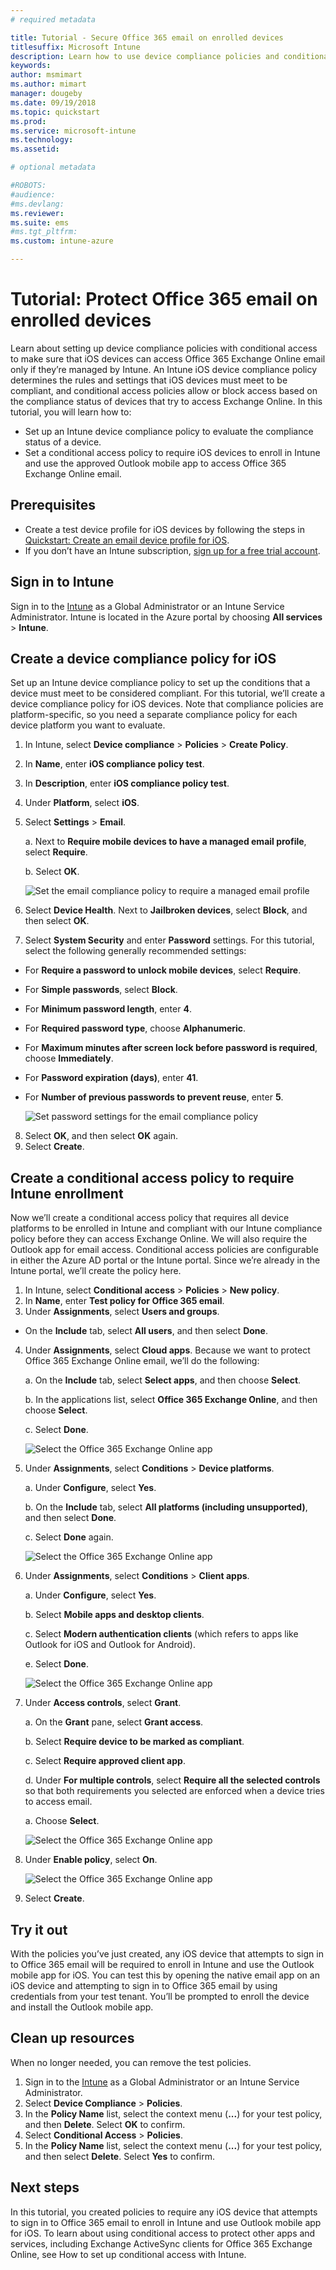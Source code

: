 ```yaml
---
# required metadata

title: Tutorial - Secure Office 365 email on enrolled devices
titlesuffix: Microsoft Intune
description: Learn how to use device compliance policies and conditional access to protect email by requiring iOS devices to be managed by Intune.
keywords:
author: msmimart
ms.author: mimart
manager: dougeby
ms.date: 09/19/2018
ms.topic: quickstart
ms.prod:
ms.service: microsoft-intune
ms.technology:
ms.assetid: 

# optional metadata

#ROBOTS:
#audience:
#ms.devlang:
ms.reviewer:
ms.suite: ems
#ms.tgt_pltfrm:
ms.custom: intune-azure

---
```


# Tutorial: Protect Office 365 email on enrolled devices

Learn about setting up device compliance policies with conditional access to make sure that iOS devices can access Office 365 Exchange Online email only if they’re managed by Intune. An Intune iOS device compliance policy determines the rules and settings that iOS devices must meet to be compliant, and conditional access policies allow or block access based on the compliance status of devices that try to access Exchange Online.
In this tutorial, you will learn how to: 
  - Set up an Intune device compliance policy to evaluate the compliance status of a device.
  - Set a conditional access policy to require iOS devices to enroll in Intune and use the approved Outlook mobile app to access Office 365 Exchange Online email.

## Prerequisites
  - Create a test device profile for iOS devices by following the steps in [Quickstart: Create an email device profile for iOS](intune/quickstart-email-profile.md).
  - If you don’t have an Intune subscription, [sign up for a free trial account](free-trial-sign-up.md).

## Sign in to Intune

Sign in to the [Intune](https://aka.ms/intuneportal) as a Global Administrator or an Intune Service Administrator. Intune is located in the Azure portal by choosing **All services** > **Intune**.

## Create a device compliance policy for iOS
Set up an Intune device compliance policy to set up the conditions that a device must meet to be considered compliant. For this tutorial, we’ll create a device compliance policy for iOS devices. Note that compliance policies are platform-specific, so you need a separate compliance policy for each device platform you want to evaluate.

1.	In Intune, select **Device compliance** > **Policies** > **Create Policy**.
2.	In **Name**, enter **iOS compliance policy test**. 
3.	In **Description**, enter **iOS compliance policy test**.
4.	Under **Platform**, select **iOS**. 
5.	Select **Settings** > **Email**. 

    a. Next to **Require mobile devices to have a managed email profile**, select **Require**.

    b. Select **OK**.

     ![Set the email compliance policy to require a managed email profile](media/tutorial-protect-email-on-enrolled-devices/ios-compliance-policy-email.png)
    
6.	Select **Device Health**. Next to **Jailbroken devices**, select **Block**, and then select **OK**.
7.	Select **System Security** and enter **Password** settings. For this tutorial, select the following generally recommended settings:

   - For **Require a password to unlock mobile devices**, select **Require**.
   - For **Simple passwords**, select **Block**.
   - For **Minimum password length**, enter **4**.
   - For **Required password type**, choose **Alphanumeric**.
   - For **Maximum minutes after screen lock before password is required**, choose **Immediately**.
   - For **Password expiration (days)**, enter **41**.
   - For **Number of previous passwords to prevent reuse**, enter **5**.
 
     ![Set password settings for the email compliance policy](media/tutorial-protect-email-on-enrolled-devices/ios-compliance-policy-system-security.png)

8.	Select **OK**, and then select **OK** again.
9.	Select **Create**.

## Create a conditional access policy to require Intune enrollment
Now we’ll create a conditional access policy that requires all device platforms to be enrolled in Intune and compliant with our Intune compliance policy before they can access Exchange Online. We will also require the Outlook app for email access. Conditional access policies are configurable in either the Azure AD portal or the Intune portal. Since we’re already in the Intune portal, we’ll create the policy here.
1.	In Intune, select **Conditional access** > **Policies** > **New policy**.
2.  In **Name**, enter **Test policy for Office 365 email**. 
3.	Under **Assignments**, select **Users and groups**. 

   - On the **Include** tab, select **All users**, and then select **Done**.

4.	Under **Assignments**, select **Cloud apps**. Because we want to protect Office 365 Exchange Online email, we’ll do the following:
 
    a. On the **Include** tab, select **Select apps**, and then choose **Select**. 

    b. In the applications list, select **Office 365 Exchange Online**, and then choose **Select**. 

    c. Select **Done**.
  
     ![Select the Office 365 Exchange Online app](media/tutorial-protect-email-on-enrolled-devices/ios-ca-policy-cloud-apps.png)

5.	Under **Assignments**, select **Conditions** > **Device platforms**.

    a. Under **Configure**, select **Yes**.

    b. On the **Include** tab, select **All platforms (including unsupported)**, and then select **Done**. 

    c. Select **Done** again.
   
     ![Select the Office 365 Exchange Online app](media/tutorial-protect-email-on-enrolled-devices/ios-ca-policy-cloud-device-platforms.png)

6.	Under **Assignments**, select **Conditions** > **Client apps**.

    a. Under **Configure**, select **Yes**.

    b. Select **Mobile apps and desktop clients**.
 
    c. Select **Modern authentication clients** (which refers to apps like Outlook for iOS and Outlook for Android).
 
    e. Select **Done**.
    
     ![Select the Office 365 Exchange Online app](media/tutorial-protect-email-on-enrolled-devices/ios-ca-policy-client-apps.png)

7.	Under **Access controls**, select **Grant**. 

    a. On the **Grant** pane, select **Grant access**.

    b. Select **Require device to be marked as compliant**. 

    c. Select **Require approved client app**.

    d. Under **For multiple controls**, select **Require all the selected controls** so that both requirements you selected are enforced when a device tries to access email.

    a. Choose **Select**.
     
     ![Select the Office 365 Exchange Online app](media/tutorial-protect-email-on-enrolled-devices/ios-ca-policy-grant-access.png)

8.	Under **Enable policy**, select **On**.
     
     ![Select the Office 365 Exchange Online app](media/tutorial-protect-email-on-enrolled-devices/ios-ca-policy-enable-policy.png)

9.	Select **Create**.

## Try it out
With the policies you’ve just created, any iOS device that attempts to sign in to Office 365 email will be required to enroll in Intune and use the Outlook mobile app for iOS. You can test this by opening the native email app on an iOS device and attempting to sign in to Office 365 email by using credentials from your test tenant. You’ll be prompted to enroll the device and install the Outlook mobile app.

## Clean up resources
When no longer needed, you can remove the test policies.
1. Sign in to the [Intune](https://aka.ms/intuneportal) as a Global Administrator or an Intune Service Administrator.
2. Select **Device Compliance** > **Policies**.
3. In the **Policy Name** list, select the context menu (**...**) for your test policy, and then **Delete**. Select **OK** to confirm.
4. Select **Conditional Access** > **Policies**.
5. In the **Policy Name** list, select the context menu (**...**) for your test policy, and then select **Delete**. Select **Yes** to confirm.

 ## Next steps 
In this tutorial, you created policies to require any iOS device that attempts to sign in to Office 365 email to enroll in Intune and use Outlook mobile app for iOS. To learn about using conditional access to protect other apps and services, including Exchange ActiveSync clients for Office 365 Exchange Online, see How to set up conditional access with Intune.
